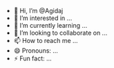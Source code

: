- 👋 Hi, I’m @Agidaj
- 👀 I’m interested in ...
- 🌱 I’m currently learning ...
- 💞️ I’m looking to collaborate on ...
- 📫 How to reach me ...
- 😄 Pronouns: ...
- ⚡ Fun fact: ...

<!---
Agidaj/Agidaj is a ✨ special ✨ repository because its `README.md` (this file) appears on your GitHub profile.
You can click the Preview link to take a look at your changes.
--->
